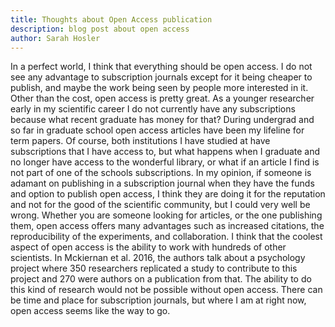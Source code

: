 ```yaml
---
title: Thoughts about Open Access publication
description: blog post about open access
author: Sarah Hosler
---
```


In a perfect world, I think that everything should be open access. I do not see any advantage to subscription journals except for it being cheaper to publish, and maybe the work being seen by people more interested in it. Other than the cost, open access is pretty great.
As a younger researcher early in my scientific career I do not currently have any subscriptions because what recent graduate has money for that? During undergrad and so far in graduate school open access articles have been my lifeline for term papers. Of course, both institutions I have studied at have subscriptions that I have access to, but what happens when I graduate and no longer have access to the wonderful library, or what if an article I find is not part of one of the schools subscriptions.  In my opinion, if someone is adamant on publishing in a subscription journal when they have the funds and option to publish open access, I think they are doing it for the reputation and not for the good of the scientific community, but I could very well be wrong. 
Whether you are someone looking for articles, or the one publishing them, open access offers many advantages such as increased citations, the reproducibility of the experiments, and collaboration. I think that the coolest aspect of open access is the ability to work with hundreds of other scientists. In Mckiernan et al. 2016, the authors talk about a psychology project where 350 researchers replicated a study to contribute to this project and 270 were authors on a publication from that. The ability to do this kind of research would not be possible without open access. 
There can be time and place for subscription journals, but where I am at right now, open access seems like the way to go.
